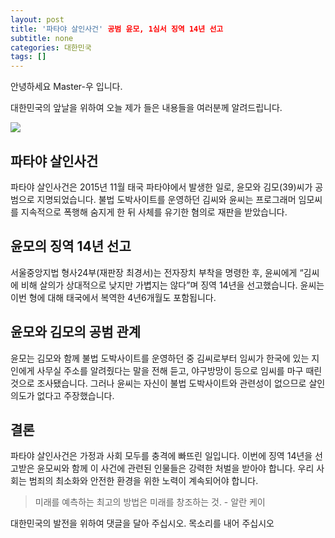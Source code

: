 ```yaml
---
layout: post
title: '파타야 살인사건' 공범 윤모, 1심서 징역 14년 선고
subtitle: none
categories: 대한민국
tags: []
---
```


안녕하세요 Master-우 입니다.

대한민국의 앞날을 위하여 오늘 제가 들은 내용들을 여러분께 알려드립니다.




![](https://source.unsplash.com/800x450/?luxury)

##  파타야 살인사건

파타야 살인사건은 2015년 11월 태국 파타야에서 발생한 일로, 윤모와 김모(39)씨가 공범으로 지명되었습니다. 불법 도박사이트를 운영하던 김씨와 윤씨는 프로그래머 임모씨를 지속적으로 폭행해 숨지게 한 뒤 사체를 유기한 혐의로 재판을 받았습니다.

## 윤모의 징역 14년 선고

서울중앙지법 형사24부(재판장 최경서)는 전자장치 부착을 명령한 후, 윤씨에게 “김씨에 비해 살의가 상대적으로 낮지만 가볍지는 않다”며 징역 14년을 선고했습니다. 윤씨는 이번 형에 대해 태국에서 복역한 4년6개월도 포함됩니다.

## 윤모와 김모의 공범 관계

윤모는 김모와 함께 불법 도박사이트를 운영하던 중 김씨로부터 임씨가 한국에 있는 지인에게 사무실 주소를 알려줬다는 말을 전해 듣고, 야구방망이 등으로 임씨를 마구 때린 것으로 조사됐습니다. 그러나 윤씨는 자신이 불법 도박사이트와 관련성이 없으므로 살인 의도가 없다고 주장했습니다.

## 결론

파타야 살인사건은 가정과 사회 모두를 충격에 빠뜨린 일입니다. 이번에 징역 14년을 선고받은 윤모씨와 함께 이 사건에 관련된 인물들은 강력한 처벌을 받아야 합니다. 우리 사회는 범죄의 최소화와 안전한 환경을 위한 노력이 계속되어야 합니다.


> 미래를 예측하는 최고의 방법은 미래를 창조하는 것. - 알란 케이

대한민국의 발전을 위하여 댓글을 달아 주십시오. 목소리를 내어 주십시오
